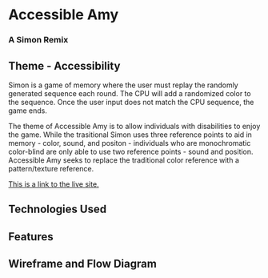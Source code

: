 # Accessible Amy
### A Simon Remix

## Theme - Accessibility
Simon is a game of memory where the user must replay the randomly generated sequence each round. The CPU will add a randomized color to the sequence. Once the user input does not match the CPU sequence, the game ends. 

The theme of Accessible Amy is to allow individuals with disabilities to enjoy the game. While the trasitional Simon uses three reference points to aid in memory - color, sound, and positon - individuals who are monochromatic color-blind are only able to use two reference points - sound and position. Accessible Amy seeks to replace the traditional color reference with a pattern/texture reference. 

[This is a link to the live site.](https://pensive-wiles-dda265.netlify.com/)

## Technologies Used


## Features


## Wireframe and Flow Diagram